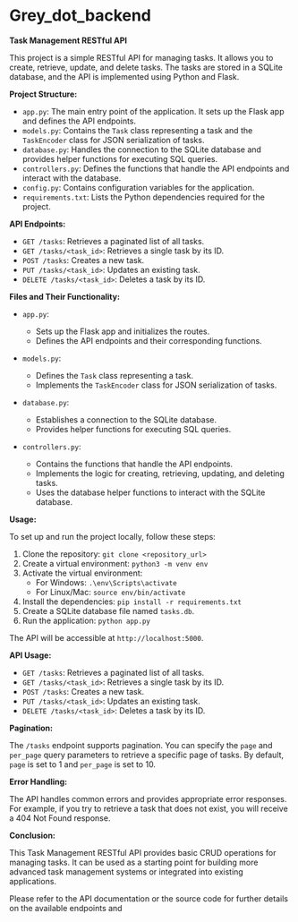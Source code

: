 # Grey_dot_backend
**Task Management RESTful API**

This project is a simple RESTful API for managing tasks. It allows you to create, retrieve, update, and delete tasks. The tasks are stored in a SQLite database, and the API is implemented using Python and Flask.

**Project Structure:**

- `app.py`: The main entry point of the application. It sets up the Flask app and defines the API endpoints.
- `models.py`: Contains the `Task` class representing a task and the `TaskEncoder` class for JSON serialization of tasks.
- `database.py`: Handles the connection to the SQLite database and provides helper functions for executing SQL queries.
- `controllers.py`: Defines the functions that handle the API endpoints and interact with the database.
- `config.py`: Contains configuration variables for the application.
- `requirements.txt`: Lists the Python dependencies required for the project.

**API Endpoints:**

- `GET /tasks`: Retrieves a paginated list of all tasks.
- `GET /tasks/<task_id>`: Retrieves a single task by its ID.
- `POST /tasks`: Creates a new task.
- `PUT /tasks/<task_id>`: Updates an existing task.
- `DELETE /tasks/<task_id>`: Deletes a task by its ID.

**Files and Their Functionality:**

- `app.py`:
  - Sets up the Flask app and initializes the routes.
  - Defines the API endpoints and their corresponding functions.

- `models.py`:
  - Defines the `Task` class representing a task.
  - Implements the `TaskEncoder` class for JSON serialization of tasks.

- `database.py`:
  - Establishes a connection to the SQLite database.
  - Provides helper functions for executing SQL queries.

- `controllers.py`:
  - Contains the functions that handle the API endpoints.
  - Implements the logic for creating, retrieving, updating, and deleting tasks.
  - Uses the database helper functions to interact with the SQLite database.

**Usage:**

To set up and run the project locally, follow these steps:

1. Clone the repository: `git clone <repository_url>`
2. Create a virtual environment: `python3 -m venv env`
3. Activate the virtual environment:
   - For Windows: `.\env\Scripts\activate`
   - For Linux/Mac: `source env/bin/activate`
4. Install the dependencies: `pip install -r requirements.txt`
5. Create a SQLite database file named `tasks.db`.
6. Run the application: `python app.py`

The API will be accessible at `http://localhost:5000`.

**API Usage:**

- `GET /tasks`: Retrieves a paginated list of all tasks.
- `GET /tasks/<task_id>`: Retrieves a single task by its ID.
- `POST /tasks`: Creates a new task.
- `PUT /tasks/<task_id>`: Updates an existing task.
- `DELETE /tasks/<task_id>`: Deletes a task by its ID.

**Pagination:**

The `/tasks` endpoint supports pagination. You can specify the `page` and `per_page` query parameters to retrieve a specific page of tasks. By default, `page` is set to 1 and `per_page` is set to 10.

**Error Handling:**

The API handles common errors and provides appropriate error responses. For example, if you try to retrieve a task that does not exist, you will receive a 404 Not Found response.

**Conclusion:**

This Task Management RESTful API provides basic CRUD operations for managing tasks. It can be used as a starting point for building more advanced task management systems or integrated into existing applications.

Please refer to the API documentation or the source code for further details on the available endpoints and

